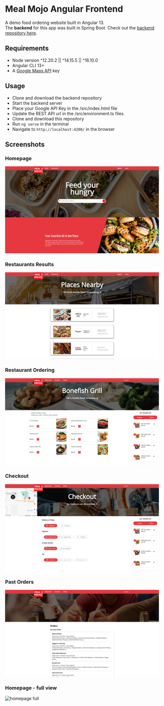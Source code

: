 # Meal Mojo Angular Frontend

A demo food ordering website built in Angular 13.<br> 
The <b>backend</b> for this app was built in Spring Boot. Check out the [backend repository here](https://github.com/qelery/Meal-Mojo-Backend-API).

## Requirements
* Node version ^12.20.2 || ^14.15.5 || ^16.10.0 
* Angular CLI 13+
* A [Google Maps API](https://developers.google.com/maps) key

## Usage
* Clone and download the backend repository
* Start the backend server
* Place your Google API Key in the /src/index.html file
* Update the REST API url in the /src/environment.ts files
* Clone and download this repository
* Run `ng serve` in the terminal
* Navigate to `http://localhost:4200/` in the browser

## Screenshots
### Homepage
![homepage](./src/assets/image/home.png)
### Restaurants Results
![restaurants](./src/assets/image/restaurants.png)
### Restaurant Ordering
![restaurantpage](./src/assets/image/restaurantpage.png)
### Checkout
![checkout](./src/assets/image/checkout.png)
### Past Orders
![orders](./src/assets/image/orders.png)
### Homepage - full view
![homepage full](./src/assets/image/homepage.png)
